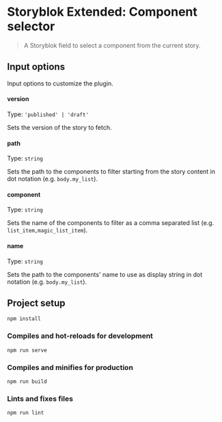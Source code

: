 # Storyblok Extended: Component selector

> A Storyblok field to select a component from the current story.

## Input options

Input options to customize the plugin.

#### version

Type: `'published' | 'draft'`

Sets the version of the story to fetch.

#### path

Type: `string`

Sets the path to the components to filter starting from the story content in dot notation (e.g. `body.my_list`).

#### component

Type: `string`

Sets the name of the components to filter as a comma separated list (e.g. `list_item,magic_list_item`).

#### name

Type: `string`

Sets the path to the components' name to use as display string in dot notation (e.g. `body.my_list`).

## Project setup

```
npm install
```

### Compiles and hot-reloads for development

```
npm run serve
```

### Compiles and minifies for production

```
npm run build
```

### Lints and fixes files

```
npm run lint
```
